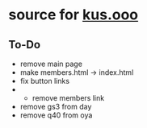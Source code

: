 # source for [kus.ooo](https://kus.ooo)

## To-Do
* remove main page
* make members.html -> index.html
* fix button links
* * remove members link
* remove gs3 from day
* remove q40 from oya
